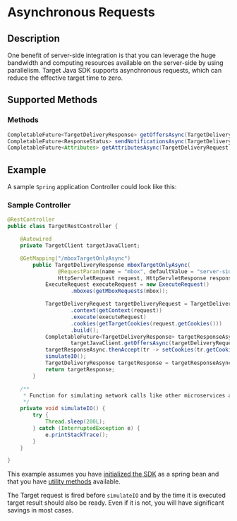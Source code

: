 # Asynchronous Requests

## Description

One benefit of server-side integration is that you can leverage the huge bandwidth and computing resources available on the server-side by using parallelism. Target Java SDK supports asynchronous requests, which can reduce the effective target time to zero.

## Supported Methods

<CodeBlock slots="heading, code" repeat="1" languages="JAVA" />

### Methods

```java
CompletableFuture<TargetDeliveryResponse> getOffersAsync(TargetDeliveryRequest request);
CompletableFuture<ResponseStatus> sendNotificationsAsync(TargetDeliveryRequest request);
CompletableFuture<Attributes> getAttributesAsync(TargetDeliveryRequest targetRequest, String ...mboxes);
```

## Example

A sample `Spring` application Controller could look like this:

<CodeBlock slots="heading, code" repeat="1" languages="JAVA" />

### Sample Controller

```java
@RestController
public class TargetRestController {

    @Autowired
    private TargetClient targetJavaClient;

    @GetMapping("/mboxTargetOnlyAsync")
        public TargetDeliveryResponse mboxTargetOnlyAsync(
                @RequestParam(name = "mbox", defaultValue = "server-side-mbox") String mbox,
                HttpServletRequest request, HttpServletResponse response) {
            ExecuteRequest executeRequest = new ExecuteRequest()
                    .mboxes(getMboxRequests(mbox));

            TargetDeliveryRequest targetDeliveryRequest = TargetDeliveryRequest.builder()
                    .context(getContext(request))
                    .execute(executeRequest)
                    .cookies(getTargetCookies(request.getCookies()))
                    .build();
            CompletableFuture<TargetDeliveryResponse> targetResponseAsync =
                    targetJavaClient.getOffersAsync(targetDeliveryRequest);
            targetResponseAsync.thenAccept(tr -> setCookies(tr.getCookies(), response));
            simulateIO();
            TargetDeliveryResponse targetResponse = targetResponseAsync.join();
            return targetResponse;
        }

    /**
     * Function for simulating network calls like other microservices and database calls
     */
    private void simulateIO() {
        try {
            Thread.sleep(200L);
        } catch (InterruptedException e) {
            e.printStackTrace();
        }
    }

}
```

This example assumes you have [initialized the SDK](/initialize-sdk.html) as a spring bean and that you have [utility methods](/src/pages/sdk/java/utility-methods.md) available.

The Target request is fired before `simulateIO` and by the time it is executed target result should also be ready. Even if it is not, you will have significant savings in most cases.